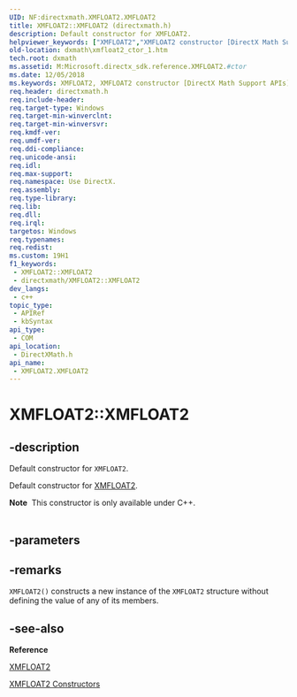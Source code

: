 ```yaml
---
UID: NF:directxmath.XMFLOAT2.XMFLOAT2
title: XMFLOAT2::XMFLOAT2 (directxmath.h)
description: Default constructor for XMFLOAT2.
helpviewer_keywords: ["XMFLOAT2","XMFLOAT2 constructor [DirectX Math Support APIs]","XMFLOAT2 constructor [DirectX Math Support APIs]","XMFLOAT2 structure","XMFLOAT2 structure [DirectX Math Support APIs]","XMFLOAT2 constructor","XMFLOAT2.XMFLOAT2","XMFLOAT2.XMFLOAT2()","XMFLOAT2::XMFLOAT2","dxmath.xmfloat2_ctor_1"]
old-location: dxmath\xmfloat2_ctor_1.htm
tech.root: dxmath
ms.assetid: M:Microsoft.directx_sdk.reference.XMFLOAT2.#ctor
ms.date: 12/05/2018
ms.keywords: XMFLOAT2, XMFLOAT2 constructor [DirectX Math Support APIs], XMFLOAT2 constructor [DirectX Math Support APIs],XMFLOAT2 structure, XMFLOAT2 structure [DirectX Math Support APIs],XMFLOAT2 constructor, XMFLOAT2.XMFLOAT2, XMFLOAT2.XMFLOAT2(), XMFLOAT2::XMFLOAT2, dxmath.xmfloat2_ctor_1
req.header: directxmath.h
req.include-header: 
req.target-type: Windows
req.target-min-winverclnt: 
req.target-min-winversvr: 
req.kmdf-ver: 
req.umdf-ver: 
req.ddi-compliance: 
req.unicode-ansi: 
req.idl: 
req.max-support: 
req.namespace: Use DirectX.
req.assembly: 
req.type-library: 
req.lib: 
req.dll: 
req.irql: 
targetos: Windows
req.typenames: 
req.redist: 
ms.custom: 19H1
f1_keywords:
 - XMFLOAT2::XMFLOAT2
 - directxmath/XMFLOAT2::XMFLOAT2
dev_langs:
 - c++
topic_type:
 - APIRef
 - kbSyntax
api_type:
 - COM
api_location:
 - DirectXMath.h
api_name:
 - XMFLOAT2.XMFLOAT2
---
```


# XMFLOAT2::XMFLOAT2


## -description

Default constructor for <code>XMFLOAT2</code>.
    

Default constructor for <a href="https://docs.microsoft.com/windows/desktop/api/directxmath/ns-directxmath-xmfloat2">XMFLOAT2</a>.
<div class="alert"><b>Note</b>  This constructor is only available under C++.</div><div> </div>

## -parameters

## -remarks

<code>XMFLOAT2()</code> constructs a new instance of the <code>XMFLOAT2</code> structure without
	defining the value of any of its members.

## -see-also

<b>Reference</b>



<a href="https://docs.microsoft.com/windows/desktop/api/directxmath/ns-directxmath-xmfloat2">XMFLOAT2</a>



<a href="https://docs.microsoft.com/windows/desktop/api/directxmath/nf-directxmath-xmfloat2-xmfloat2(constfloat)">XMFLOAT2 Constructors</a>

